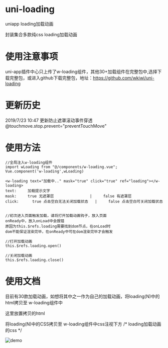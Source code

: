 # uni-loading
uniapp loading加载动画

封装集合多款纯css loading加载动画

# 使用注意事项
uni-app插件中心只上传了w-loading组件，其他30+加载组件在完整包中,选择下载完整包，或进入github下载完整包，地址：https://github.com/wkiwi/uni-loading

# 更新历史

2019/7/23   10:47  更新防止遮罩滚动事件穿透
@touchmove.stop.prevent="preventTouchMove"

# 使用方法

```
//全局注入w-loading组件
import wLoading from "@/components/w-loading.vue";
Vue.component('w-loading',wLoading)
```

```
<w-loading text="加载中.." mask="true" click="true" ref="loading"></w-loading>
text:     加载提示文字
mask:  	  true 无遮罩层                |     false 有遮罩层 						 
click:  	true 点击空白无法关闭加载状态   |     false 点击空白可关闭加载状态 


//初次进入页面触发加载，请将打开加载动画钩子，放入页面
onReady中，放入onLoad中会报错
原因为this.$refs.loading需要找到dom节点，在onLoad时
dom不能保证渲染完毕，在onReady中可在dom渲染完毕才会触发

//打开加载动画
this.$refs.loading.open()

//关闭加载动画
this.$refs.loading.close()

```
# 使用文档  

目前有30款加载动画，如想将其中之一作为自己的加载动画，将loading(N)中的html拷贝至
w-loading组件中
<!-- 加载动画开始 -->
 这里放置拷贝的html
<!-- 加载动画结束 -->

将loading(N)中的CSS拷贝至
w-loading组件中css注视下方
/* loading加载动画的css */


![demo](https://raw.githubusercontent.com/wkiwi/uni-loading/master/demo.gif "demo")


